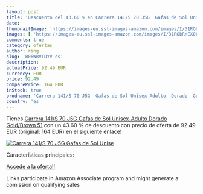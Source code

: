 ```yaml
---
layout: post
title: 'Descuento del 43.60 % en Carrera 141/S 70 J5G  Gafas de Sol Unise'
date: 
thumbnailImage: 'https://images-eu.ssl-images-amazon.com/images/I/31RGbRnEX0L._SL200_.jpg'
images: [ 'https://images-eu.ssl-images-amazon.com/images/I/31RGbRnEX0L._SL200_.jpg' ]
comments: true
category: ofertas
author: ring
slug: 'B06WRVTDYV-es'
description:
actualPrice: 92.49 EUR
currency: EUR
price: 92.49
comparePrice: 164 EUR
inStock: true
prodname: 'Carrera 141/S 70 J5G  Gafas de Sol Unisex-Adulto  Dorado  Gold/Brown   51'
country: 'es'
---
```


Tienes [Carrera 141/S 70 J5G  Gafas de Sol Unisex-Adulto  Dorado  Gold/Brown   51](https://www.amazon.es/dp/B06WRVTDYV/?tag=tolees-21) con un 43.60 % de descuento con precio de oferta de 92.49 EUR (original: 164 EUR) en el siguiente enlace!

[![Carrera 141/S 70 J5G  Gafas de Sol Unise](https://images-eu.ssl-images-amazon.com/images/I/31RGbRnEX0L._SL200_.jpg)](https://www.amazon.es/dp/B06WRVTDYV/?tag=tolees-21)

Características principales:


[Accede a la oferta!!](https://www.amazon.es/dp/B06WRVTDYV/?tag=tolees-21)

Links participate in Amazon Associate program and might generate a comission on qualifying sales


